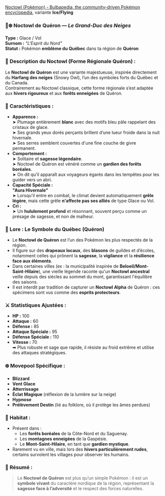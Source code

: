 [Noctowl (Pokémon) - Bulbapedia, the community-driven Pokémon encyclopedia](https://bulbapedia.bulbagarden.net/wiki/Noctowl_\(Pok%C3%A9mon\)), variante **Ice/Flying**

### 🦉❄️ **Noctowl de Quéron** — _Le Grand-Duc des Neiges_

**Type :** Glace / Vol  
**Surnom :** _"L'Esprit du Nord"_  
**Statut :** Pokémon **emblème du Québec** dans ta région de **Quéron**

### 🌟 **Description du Noctowl (Forme Régionale Quéron) :**

Le **Noctowl de Quéron** est une variante majestueuse, inspirée directement du **Harfang des neiges** (Snowy Owl), l’un des symboles forts du Québec et du Canada.  
Contrairement au Noctowl classique, cette forme régionale s’est adaptée aux **hivers rigoureux** et aux **forêts enneigées** de Quéron.

### 🔹 **Caractéristiques :**

- **Apparence :**  
    ➤ Plumage entièrement **blanc** avec des motifs bleu pâle rappelant des cristaux de glace.  
    ➤ Ses grands yeux dorés perçants brillent d’une lueur froide dans la nuit hivernale.  
    ➤ Ses serres semblent couvertes d'une fine couche de givre permanent.    
- **Comportement :**  
    ➤ Solitaire et **sagesse légendaire**.  
    ➤ Noctowl de Quéron est vénéré comme un **gardien des forêts boréales**.  
    ➤ On dit qu’il apparaît aux voyageurs égarés dans les tempêtes pour les guider vers un abri.
- **Capacité Spéciale :**  
    **"Aura Hivernale"**  
    ➤ Lorsqu'il entre en combat, le climat devient automatiquement **grêle légère**, mais cette grêle **n'affecte pas ses alliés** de type Glace ou Vol.
- **Cri :**  
    ➤ Un **hululement profond** et résonnant, souvent perçu comme un présage de sagesse, et non de malheur.

### 📖 **Lore : Le Symbole du Québec (Quéron)**

- Le **Noctowl de Quéron** est l’un des Pokémon les plus respectés de la région.    
- Il figure sur des **drapeaux locaux**, des **blasons** de guildes et d’écoles, notamment celles qui prônent la **sagesse**, la **vigilance** et la **résilience face aux éléments**.
- Dans certaines villes (ex : la municipalité inspirée de **Beloeil/Mont-Saint-Hilaire**), une vieille légende raconte qu'un **Noctowl ancestral** veille depuis des siècles au sommet du mont, garantissant l'équilibre des saisons.
- Il est interdit par tradition de capturer un **Noctowl Alpha** de Quéron : ces spécimens sont vus comme des **esprits protecteurs**.

### ⚔️ **Statistiques Ajustées :**

- **HP :** 100    
- **Attaque :** 60
- **Défense :** 85
- **Attaque Spéciale :** 95
- **Défense Spéciale :** 110
- **Vitesse :** 70  
    ➡ Plus robuste et sage que rapide, il résiste au froid extrême et utilise des attaques stratégiques.

### ❄️ **Movepool Spécifique :**

- **Blizzard**    
- **Vent Glace**
- **Atterrissage**
- **Éclat Magique** (réflexion de la lumière sur la neige)
- **Hypnose**
- **Prélèvement Destin** (lié au folklore, où il protège les âmes perdues)

### 🎯 **Habitat :**

- Présent dans :    
    - Les **forêts boréales** de la Côte-Nord et du Saguenay.
    - Les **montagnes enneigées** de la Gaspésie.
    - Le **Mont-Saint-Hilaire**, en tant que **gardien mystique**.
- Rarement vu en ville, mais lors des **hivers particulièrement rudes**, certains survolent les villages pour observer les humains.

### 🌟 **Résumé :**

> Le **Noctowl de Quéron** est plus qu’un simple Pokémon : il est un **symbole vivant** du caractère nordique de la région, représentant la **sagesse face à l’adversité** et le respect des forces naturelles.
